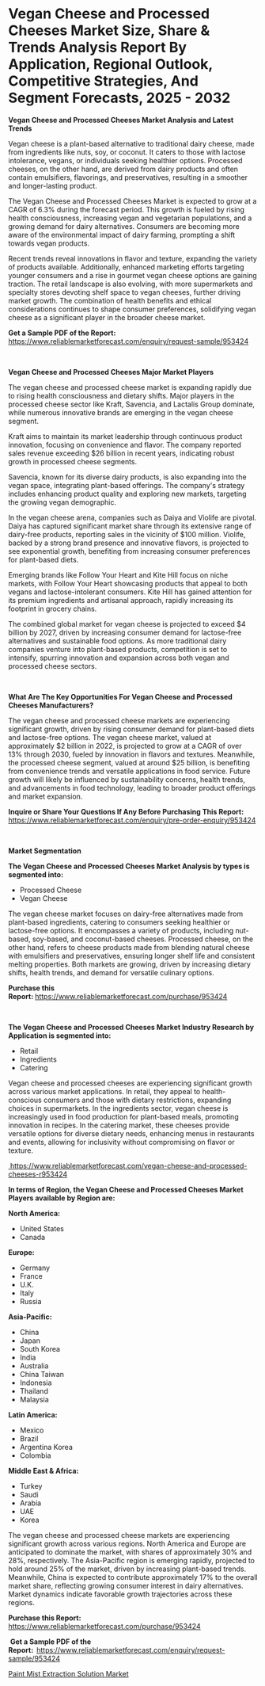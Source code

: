 <p><h1>Vegan Cheese and Processed Cheeses Market Size, Share & Trends Analysis Report By Application, Regional Outlook, Competitive Strategies, And Segment Forecasts, 2025 - 2032</h1></p><p><strong>Vegan Cheese and Processed Cheeses Market Analysis and Latest Trends</strong></p>
<p><p>Vegan cheese is a plant-based alternative to traditional dairy cheese, made from ingredients like nuts, soy, or coconut. It caters to those with lactose intolerance, vegans, or individuals seeking healthier options. Processed cheeses, on the other hand, are derived from dairy products and often contain emulsifiers, flavorings, and preservatives, resulting in a smoother and longer-lasting product. </p><p>The Vegan Cheese and Processed Cheeses Market is expected to grow at a CAGR of 6.3% during the forecast period. This growth is fueled by rising health consciousness, increasing vegan and vegetarian populations, and a growing demand for dairy alternatives. Consumers are becoming more aware of the environmental impact of dairy farming, prompting a shift towards vegan products.</p><p>Recent trends reveal innovations in flavor and texture, expanding the variety of products available. Additionally, enhanced marketing efforts targeting younger consumers and a rise in gourmet vegan cheese options are gaining traction. The retail landscape is also evolving, with more supermarkets and specialty stores devoting shelf space to vegan cheeses, further driving market growth. The combination of health benefits and ethical considerations continues to shape consumer preferences, solidifying vegan cheese as a significant player in the broader cheese market.</p></p>
<p><strong>Get a Sample PDF of the Report:&nbsp;</strong> <a href="https://www.reliablemarketforecast.com/enquiry/request-sample/953424?utm_campaign=3356&utm_medium=2&utm_source=Github&utm_content=ia&utm_term=07032025&utm_id=vegan-cheese-and-processed-cheeses">https://www.reliablemarketforecast.com/enquiry/request-sample/953424</a></p>
<p>&nbsp;</p>
<p><strong>Vegan Cheese and Processed Cheeses Major Market Players</strong></p>
<p><p>The vegan cheese and processed cheese market is expanding rapidly due to rising health consciousness and dietary shifts. Major players in the processed cheese sector like Kraft, Savencia, and Lactalis Group dominate, while numerous innovative brands are emerging in the vegan cheese segment.</p><p>Kraft aims to maintain its market leadership through continuous product innovation, focusing on convenience and flavor. The company reported sales revenue exceeding $26 billion in recent years, indicating robust growth in processed cheese segments.</p><p>Savencia, known for its diverse dairy products, is also expanding into the vegan space, integrating plant-based offerings. The company's strategy includes enhancing product quality and exploring new markets, targeting the growing vegan demographic.</p><p>In the vegan cheese arena, companies such as Daiya and Violife are pivotal. Daiya has captured significant market share through its extensive range of dairy-free products, reporting sales in the vicinity of $100 million. Violife, backed by a strong brand presence and innovative flavors, is projected to see exponential growth, benefiting from increasing consumer preferences for plant-based diets.</p><p>Emerging brands like Follow Your Heart and Kite Hill focus on niche markets, with Follow Your Heart showcasing products that appeal to both vegans and lactose-intolerant consumers. Kite Hill has gained attention for its premium ingredients and artisanal approach, rapidly increasing its footprint in grocery chains.</p><p>The combined global market for vegan cheese is projected to exceed $4 billion by 2027, driven by increasing consumer demand for lactose-free alternatives and sustainable food options. As more traditional dairy companies venture into plant-based products, competition is set to intensify, spurring innovation and expansion across both vegan and processed cheese sectors.</p></p>
<p>&nbsp;</p>
<p><strong>What Are The Key Opportunities For Vegan Cheese and Processed Cheeses Manufacturers?</strong></p>
<p><p>The vegan cheese and processed cheese markets are experiencing significant growth, driven by rising consumer demand for plant-based diets and lactose-free options. The vegan cheese market, valued at approximately $2 billion in 2022, is projected to grow at a CAGR of over 13% through 2030, fueled by innovation in flavors and textures. Meanwhile, the processed cheese segment, valued at around $25 billion, is benefiting from convenience trends and versatile applications in food service. Future growth will likely be influenced by sustainability concerns, health trends, and advancements in food technology, leading to broader product offerings and market expansion.</p></p>
<p><strong>Inquire or Share Your Questions If Any Before Purchasing This Report:</strong> <a href="https://www.reliablemarketforecast.com/enquiry/pre-order-enquiry/953424?utm_campaign=3356&utm_medium=2&utm_source=Github&utm_content=ia&utm_term=07032025&utm_id=vegan-cheese-and-processed-cheeses">https://www.reliablemarketforecast.com/enquiry/pre-order-enquiry/953424</a></p>
<p>&nbsp;</p>
<p><strong>Market Segmentation</strong></p>
<p><strong>The Vegan Cheese and Processed Cheeses Market Analysis by types is segmented into:</strong></p>
<p><ul><li>Processed Cheese</li><li>Vegan Cheese</li></ul></p>
<p><p>The vegan cheese market focuses on dairy-free alternatives made from plant-based ingredients, catering to consumers seeking healthier or lactose-free options. It encompasses a variety of products, including nut-based, soy-based, and coconut-based cheeses. Processed cheese, on the other hand, refers to cheese products made from blending natural cheese with emulsifiers and preservatives, ensuring longer shelf life and consistent melting properties. Both markets are growing, driven by increasing dietary shifts, health trends, and demand for versatile culinary options.</p></p>
<p><strong>Purchase this Report:&nbsp;</strong><a href="https://www.reliablemarketforecast.com/purchase/953424?utm_campaign=3356&utm_medium=2&utm_source=Github&utm_content=ia&utm_term=07032025&utm_id=vegan-cheese-and-processed-cheeses">https://www.reliablemarketforecast.com/purchase/953424</a></p>
<p>&nbsp;</p>
<p><strong>The Vegan Cheese and Processed Cheeses Market Industry Research by Application is segmented into:</strong></p>
<p><ul><li>Retail</li><li>Ingredients</li><li>Catering</li></ul></p>
<p><p>Vegan cheese and processed cheeses are experiencing significant growth across various market applications. In retail, they appeal to health-conscious consumers and those with dietary restrictions, expanding choices in supermarkets. In the ingredients sector, vegan cheese is increasingly used in food production for plant-based meals, promoting innovation in recipes. In the catering market, these cheeses provide versatile options for diverse dietary needs, enhancing menus in restaurants and events, allowing for inclusivity without compromising on flavor or texture.</p></p>
<p><a href="https://www.reliablemarketforecast.com/vegan-cheese-and-processed-cheeses-r953424?utm_campaign=3356&utm_medium=2&utm_source=Github&utm_content=ia&utm_term=07032025&utm_id=vegan-cheese-and-processed-cheeses">&nbsp;https://www.reliablemarketforecast.com/vegan-cheese-and-processed-cheeses-r953424</a></p>
<p><strong>In terms of Region, the Vegan Cheese and Processed Cheeses Market Players available by Region are:</strong></p>
<p>
    <p> <strong> North America: </strong>
        <ul>
            <li>United States</li>
            <li>Canada</li>
        </ul>
        </p> 
    <p> <strong> Europe: </strong>
        <ul>
            <li>Germany</li>
            <li>France</li>
            <li>U.K.</li>
            <li>Italy</li>
            <li>Russia</li>
        </ul>
        </p> 
    <p> <strong> Asia-Pacific: </strong>
        <ul>
            <li>China</li>
            <li>Japan</li>
            <li>South Korea</li>
            <li>India</li>
            <li>Australia</li>
            <li>China Taiwan</li>
            <li>Indonesia</li>
            <li>Thailand</li>
            <li>Malaysia</li>
        </ul>
        </p> 
    <p> <strong> Latin America: </strong>
        <ul>
            <li>Mexico</li>
            <li>Brazil</li>
            <li>Argentina Korea</li>
            <li>Colombia</li>
        </ul>
        </p> 
    <p> <strong> Middle East & Africa: </strong>
        <ul>
            <li>Turkey</li>
            <li>Saudi</li>
            <li>Arabia</li>
            <li>UAE</li>
            <li>Korea</li>
        </ul>
    </p>
    </p>
<p><p>The vegan cheese and processed cheese markets are experiencing significant growth across various regions. North America and Europe are anticipated to dominate the market, with shares of approximately 30% and 28%, respectively. The Asia-Pacific region is emerging rapidly, projected to hold around 25% of the market, driven by increasing plant-based trends. Meanwhile, China is expected to contribute approximately 17% to the overall market share, reflecting growing consumer interest in dairy alternatives. Market dynamics indicate favorable growth trajectories across these regions.</p></p>
<p><strong>Purchase this Report: </strong><a href="https://www.reliablemarketforecast.com/purchase/953424?utm_campaign=3356&utm_medium=2&utm_source=Github&utm_content=ia&utm_term=07032025&utm_id=vegan-cheese-and-processed-cheeses">https://www.reliablemarketforecast.com/purchase/953424</a></p>
<p>&nbsp;<strong>Get a Sample PDF of the Report:&nbsp;&nbsp;</strong><a href="https://www.reliablemarketforecast.com/enquiry/request-sample/953424?utm_campaign=3356&utm_medium=2&utm_source=Github&utm_content=ia&utm_term=07032025&utm_id=vegan-cheese-and-processed-cheeses">https://www.reliablemarketforecast.com/enquiry/request-sample/953424</a></p>
<p><strong></strong></p>
<p><p><a href="https://github.com/leijavaagexo/Market-Research-Report-List-1/blob/main/paint-mist-extraction-solution-market.md?utm_campaign=3356&utm_medium=2&utm_source=Github&utm_content=ia&utm_term=07032025&utm_id=vegan-cheese-and-processed-cheeses">Paint Mist Extraction Solution Market</a></p></p>